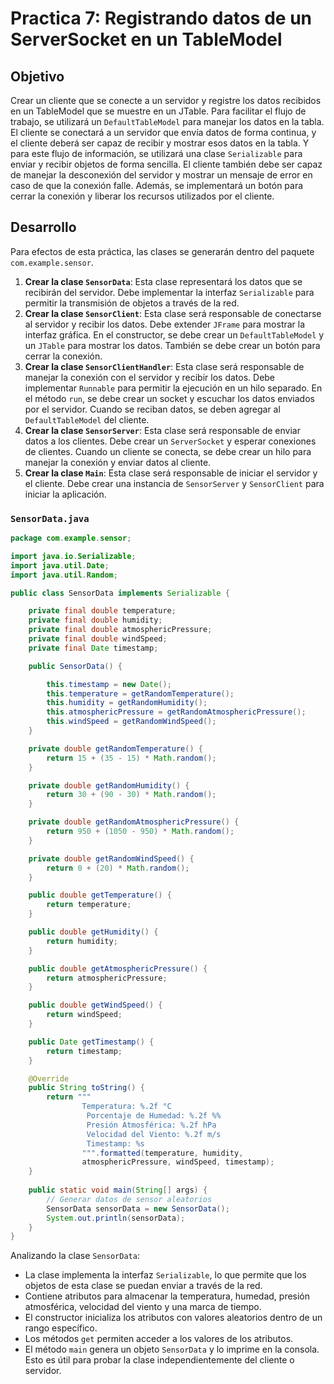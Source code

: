 # Practica 7: Registrando datos de un ServerSocket en un TableModel

## Objetivo

Crear un cliente que se conecte a un servidor y registre los datos recibidos en un TableModel que se muestre en un
JTable. Para facilitar el flujo de trabajo, se utilizará un `DefaultTableModel` para manejar los datos en la tabla. El
cliente se conectará a un servidor que envía datos de forma continua, y el cliente deberá ser capaz de recibir y mostrar
esos datos en la tabla. Y para este flujo de información, se utilizará una clase `Serializable` para enviar y recibir
objetos de forma sencilla. El cliente también debe ser capaz de manejar la desconexión del servidor y mostrar un mensaje
de error en caso de que la conexión falle. Además, se implementará un botón para cerrar la conexión y liberar los
recursos utilizados por el cliente.

## Desarrollo

Para efectos de esta práctica, las clases se generarán dentro del paquete `com.example.sensor`.

1. **Crear la clase `SensorData`**: Esta clase representará los datos que se recibirán del servidor. Debe implementar la
   interfaz `Serializable` para permitir la transmisión de objetos a través de la red.
2. **Crear la clase `SensorClient`**: Esta clase será responsable de conectarse al servidor y recibir los datos. Debe
   extender `JFrame` para mostrar la interfaz gráfica. En el constructor, se debe crear un `DefaultTableModel` y un
   `JTable` para mostrar los datos. También se debe crear un botón para cerrar la conexión.
3. **Crear la clase `SensorClientHandler`**: Esta clase será responsable de manejar la conexión con el servidor y
   recibir los datos. Debe implementar `Runnable` para permitir la ejecución en un hilo separado. En el método `run`,
   se debe crear un socket y escuchar los datos enviados por el servidor. Cuando se reciban datos, se deben agregar al
   `DefaultTableModel` del cliente.
4. **Crear la clase `SensorServer`**: Esta clase será responsable de enviar datos a los clientes. Debe crear un
   `ServerSocket` y esperar conexiones de clientes. Cuando un cliente se conecta, se debe crear un hilo para manejar la
   conexión y enviar datos al cliente.
5. **Crear la clase `Main`**: Esta clase será responsable de iniciar el servidor y el cliente. Debe crear una instancia
   de `SensorServer` y `SensorClient` para iniciar la aplicación.

### `SensorData.java`

```java
package com.example.sensor;

import java.io.Serializable;
import java.util.Date;
import java.util.Random;

public class SensorData implements Serializable {

    private final double temperature;
    private final double humidity;
    private final double atmosphericPressure;
    private final double windSpeed;
    private final Date timestamp;

    public SensorData() {

        this.timestamp = new Date();
        this.temperature = getRandomTemperature();
        this.humidity = getRandomHumidity();
        this.atmosphericPressure = getRandomAtmosphericPressure();
        this.windSpeed = getRandomWindSpeed();
    }

    private double getRandomTemperature() {
        return 15 + (35 - 15) * Math.random();
    }

    private double getRandomHumidity() {
        return 30 + (90 - 30) * Math.random();
    }

    private double getRandomAtmosphericPressure() {
        return 950 + (1050 - 950) * Math.random();
    }

    private double getRandomWindSpeed() {
        return 0 + (20) * Math.random();
    }

    public double getTemperature() {
        return temperature;
    }

    public double getHumidity() {
        return humidity;
    }

    public double getAtmosphericPressure() {
        return atmosphericPressure;
    }

    public double getWindSpeed() {
        return windSpeed;
    }

    public Date getTimestamp() {
        return timestamp;
    }

    @Override
    public String toString() {
        return """
                Temperatura: %.2f °C
                 Porcentaje de Humedad: %.2f %%
                 Presión Atmosférica: %.2f hPa
                 Velocidad del Viento: %.2f m/s
                 Timestamp: %s
                """.formatted(temperature, humidity,
                atmosphericPressure, windSpeed, timestamp);
    }
    
    public static void main(String[] args) {
        // Generar datos de sensor aleatorios
        SensorData sensorData = new SensorData();
        System.out.println(sensorData);
    }
}
```

Analizando la clase `SensorData`:

- La clase implementa la interfaz `Serializable`, lo que permite que los objetos de esta clase se puedan enviar a través
  de la red.
- Contiene atributos para almacenar la temperatura, humedad, presión atmosférica, velocidad del viento y una marca
  de tiempo.
- El constructor inicializa los atributos con valores aleatorios dentro de un rango específico.
- Los métodos `get` permiten acceder a los valores de los atributos.
- El método `main` genera un objeto `SensorData` y lo imprime en la consola. Esto es útil para probar la clase
  independientemente del cliente o servidor.